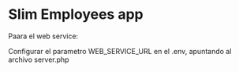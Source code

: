 # Slim Employees app

Paara el web service:

Configurar el parametro WEB_SERVICE_URL en el .env, apuntando al archivo server.php

